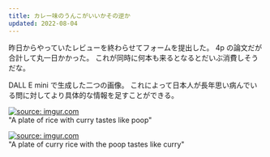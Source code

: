```yaml
---
title: カレー味のうんこがいいかその逆か
updated: 2022-08-04
---
```


昨日からやっていたレビューを終わらせてフォームを提出した。
4p の論文だが合計して丸一日かかった。
これが同時に何本も来るとなるとだいぶ消費しそうだな。

DALL E mini で生成した二つの画像。
これによって日本人が長年思い病んでいる問に対してより具体的な情報を足すことができる。

<a href="https://imgur.com/fHKWjYK"><img src="https://i.imgur.com/fHKWjYK.png" title="source: imgur.com" /></a>  
"A plate of rice with curry tastes like poop"

<a href="https://imgur.com/5PWzwEG"><img src="https://i.imgur.com/5PWzwEG.png" title="source: imgur.com" /></a>  
"A plate of curry rice with the poop tastes like curry"
